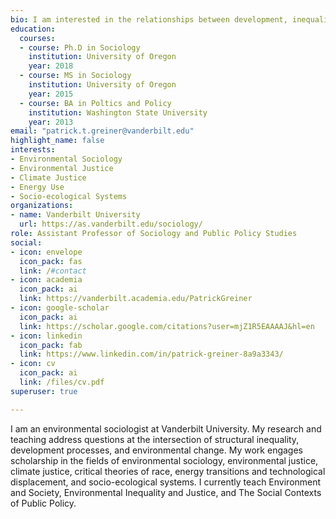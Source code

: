 ```yaml
---
bio: I am interested in the relationships between development, inequality, and environmental change.
education:
  courses:
  - course: Ph.D in Sociology
    institution: University of Oregon
    year: 2018
  - course: MS in Sociology
    institution: University of Oregon
    year: 2015
  - course: BA in Poltics and Policy
    institution: Washington State University
    year: 2013
email: "patrick.t.greiner@vanderbilt.edu"
highlight_name: false
interests:
- Environmental Sociology
- Environmental Justice
- Climate Justice
- Energy Use
- Socio-ecological Systems
organizations:
- name: Vanderbilt University
  url: https://as.vanderbilt.edu/sociology/
role: Assistant Professor of Sociology and Public Policy Studies
social:
- icon: envelope
  icon_pack: fas
  link: /#contact
- icon: academia
  icon_pack: ai
  link: https://vanderbilt.academia.edu/PatrickGreiner
- icon: google-scholar
  icon_pack: ai
  link: https://scholar.google.com/citations?user=mjZ1R5EAAAAJ&hl=en
- icon: linkedin
  icon_pack: fab
  link: https://www.linkedin.com/in/patrick-greiner-8a9a3343/
- icon: cv
  icon_pack: ai
  link: /files/cv.pdf
superuser: true

---
```


I am an environmental sociologist at Vanderbilt University. My research and teaching address questions at the intersection of structural inequality, development processes, and environmental change. My work engages scholarship in the fields of environmental sociology, environmental justice, climate justice, critical theories of race, energy transitions and technological displacement, and socio-ecological systems. I currently teach Environment and Society, Environmental Inequality and Justice, and The Social Contexts of Public Policy.
